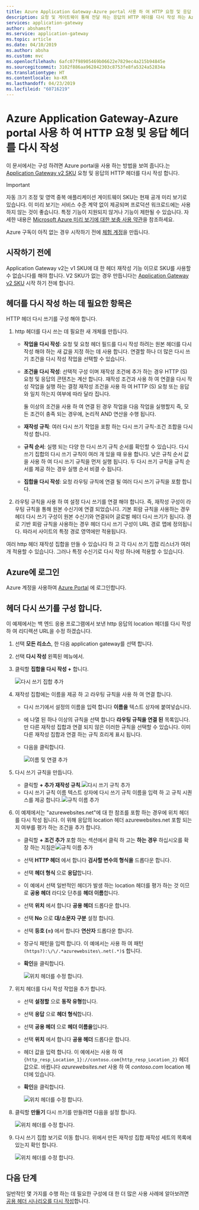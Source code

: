 ```yaml
---
title: Azure Application Gateway-Azure portal 사용 하 여 HTTP 요청 및 응답 헤더를 다시 작성 | Microsoft Docs
description: 요청 및 게이트웨이 통해 전달 하는 응답의 HTTP 헤더를 다시 작성 하는 Azure Application Gateway를 구성 하려면 Azure portal을 사용 하는 방법 알아보기
services: application-gateway
author: abshamsft
ms.service: application-gateway
ms.topic: article
ms.date: 04/10/2019
ms.author: absha
ms.custom: mvc
ms.openlocfilehash: 6afc07f98905469b06622e7829ec4a215b94845e
ms.sourcegitcommit: 3102f886aa962842303c8753fe8fa5324a52834a
ms.translationtype: HT
ms.contentlocale: ko-KR
ms.lasthandoff: 04/23/2019
ms.locfileid: "60716219"
---
```

# <a name="rewrite-http-request-and-response-headers-with-azure-application-gateway---azure-portal"></a>Azure Application Gateway-Azure portal 사용 하 여 HTTP 요청 및 응답 헤더를 다시 작성

이 문서에서는 구성 하려면 Azure portal을 사용 하는 방법을 보여 줍니다.는 [Application Gateway v2 SKU](<https://docs.microsoft.com/azure/application-gateway/application-gateway-autoscaling-zone-redundant>) 요청 및 응답의 HTTP 헤더를 다시 작성 합니다.

> [!IMPORTANT]
> 자동 크기 조정 및 영역 중복 애플리케이션 게이트웨이 SKU는 현재 공개 미리 보기로 있습니다. 이 미리 보기는 서비스 수준 계약 없이 제공되며 프로덕션 워크로드에는 사용하지 않는 것이 좋습니다. 특정 기능이 지원되지 않거나 기능이 제한될 수 있습니다. 자세한 내용은 [Microsoft Azure 미리 보기에 대한 보충 사용 약관](https://azure.microsoft.com/support/legal/preview-supplemental-terms/)을 참조하세요.

Azure 구독이 아직 없는 경우 시작하기 전에 [체험 계정](https://azure.microsoft.com/free/?WT.mc_id=A261C142F)을 만듭니다.

## <a name="before-you-begin"></a>시작하기 전에

Application Gateway v2는 v1 SKU에 대 한 헤더 재작성 기능 이므로 SKU를 사용할 수 없습니다를 해야 합니다. V2 SKU가 없는 경우 만듭니다는 [Application Gateway v2 SKU](https://docs.microsoft.com/azure/application-gateway/tutorial-autoscale-ps) 시작 하기 전에 합니다.

## <a name="what-is-required-to-rewrite-a-header"></a>헤더를 다시 작성 하는 데 필요한 항목은

HTTP 헤더 다시 쓰기를 구성 해야 합니다.

1. http 헤더를 다시 쓰는 데 필요한 새 개체를 만듭니다.

   - **작업을 다시 작성**: 요청 및 요청 헤더 필드를 다시 작성 하려는 원본 헤더를 다시 작성 해야 하는 새 값을 지정 하는 데 사용 합니다. 연결할 하나 더 많은 다시 쓰기 조건을 다시 작성 작업을 선택할 수 있습니다.

   - **조건을 다시 작성**: 선택적 구성 이며 재작성 조건에 추가 하는 경우 HTTP (S) 요청 및 응답의 콘텐츠는 계산 합니다. 재작성 조건과 사용 하 여 연결을 다시 작성 작업을 실행 하는 결정 재작성 조건을 사용 하 여 HTTP (S) 요청 또는 응답와 일치 하는지 여부에 따라 달라 집니다. 

     둘 이상의 조건을 사용 하 여 연결 된 경우 작업을 다음 작업을 실행할지 즉, 모든 조건이 충족 되는 경우에, 논리적 AND 연산을 수행 됩니다.

   - **재작성 규칙**: 여러 다시 쓰기 작업을 포함 하는 다시 쓰기 규칙-조건 조합을 다시 작성 합니다.

   - **규칙 순서**: 실행 되는 다양 한 다시 쓰기 규칙 순서를 확인할 수 있습니다. 다시 쓰기 집합의 다시 쓰기 규칙이 여러 개 있을 때 유용 합니다. 낮은 규칙 순서 값을 사용 하 여 다시 쓰기 규칙을 먼저 실행 됩니다. 두 다시 쓰기 규칙을 규칙 순서를 제공 하는 경우 실행 순서 비결 수 됩니다.

   - **집합을 다시 작성**: 요청 라우팅 규칙에 연결 될 여러 다시 쓰기 규칙을 포함 합니다.

2. 라우팅 규칙을 사용 하 여 설정 다시 쓰기를 연결 해야 합니다. 즉, 재작성 구성이 라우팅 규칙을 통해 원본 수신기에 연결 되었습니다. 기본 회람 규칙을 사용하는 경우 헤더 다시 쓰기 구성이 원본 수신기와 연결되어 글로벌 헤더 다시 쓰기가 됩니다. 경로 기반 회람 규칙을 사용하는 경우 헤더 다시 쓰기 구성이 URL 경로 맵에 정의됩니다. 따라서 사이트의 특정 경로 영역에만 적용됩니다.

여러 http 헤더 재작성 집합을 만들 수 있습니다 하 고 각 다시 쓰기 집합 리스너가 여러 개 적용할 수 있습니다. 그러나 특정 수신기로 다시 작성 하나에 적용할 수 있습니다.

## <a name="sign-in-to-azure"></a>Azure에 로그인

Azure 계정을 사용하여 [Azure Portal](https://portal.azure.com/) 에 로그인합니다.

## <a name="configure-header-rewrite"></a>헤더 다시 쓰기를 구성 합니다.

이 예제에서는 백 엔드 응용 프로그램에서 보낸 http 응답의 location 헤더를 다시 작성 하 여 리디렉션 URL을 수정 하겠습니다. 

1. 선택 **모든 리소스**, 한 다음 application gateway를 선택 합니다.

2. 선택 **다시 작성** 왼쪽된 메뉴에서.

3. 클릭할 **집합을 다시 작성 +** 합니다. 

   ![다시 쓰기 집합 추가](media/rewrite-http-headers-portal/add-rewrite-set.png)

4. 재작성 집합에는 이름을 제공 하 고 라우팅 규칙을 사용 하 여 연결 합니다.

   - 다시 쓰기에서 설정의 이름을 입력 합니다 **이름을** 텍스트 상자에 붙여넣습니다.
   - 에 나열 된 하나 이상의 규칙을 선택 합니다 **라우팅 규칙을 연결 된** 목록입니다. 만 다른 재작성 집합과 연결 되지 않은 이러한 규칙을 선택할 수 있습니다. 이미 다른 재작성 집합과 연결 하는 규칙 흐리게 표시 됩니다.
   - 다음을 클릭합니다.
   
     ![이름 및 연결 추가](media/rewrite-http-headers-portal/name-and-association.png)

5. 다시 쓰기 규칙을 만듭니다.

   - 클릭할 **+ 추가 재작성 규칙**.![ 다시 쓰기 규칙 추가](media/rewrite-http-headers-portal/add-rewrite-rule.png)
   - 다시 쓰기 규칙 이름 텍스트 상자에 다시 쓰기 규칙 이름을 입력 하 고 규칙 시퀀스를 제공 합니다.![규칙 이름 추가](media/rewrite-http-headers-portal/rule-name.png)

6. 이 예제에서는 "azurewebsites.net"에 대 한 참조를 포함 하는 경우에 위치 헤더를 다시 작성 됩니다. 이 위해 응답의 location 헤더 azurewebsites.net 포함 되는지 여부를 평가 하는 조건을 추가 합니다.

   - 클릭할 **+ 조건 추가** 포함 하는 섹션에서 클릭 하 고는 **하는 경우** 하십시오를 확장 하는 지침은![ 규칙 이름 추가](media/rewrite-http-headers-portal/add-condition.png)

   - 선택 **HTTP 헤더** 에서 합니다 **검사할 변수의 형식을** 드롭다운 합니다. 

   - 선택 **헤더 형식** 으로 **응답**합니다.

   - 이 예에서 선택 일반적인 헤더가 발생 하는 location 헤더를 평가 하는 것 이므로 **공용 헤더** 라디오 단추를 **헤더 이름**합니다.

   - 선택 **위치** 에서 합니다 **공용 헤더** 드롭다운 합니다.

   - 선택 **No** 으로 **대/소문자 구분** 설정 합니다.

   - 선택 **등호 (=)** 에서 합니다 **연산자** 드롭다운 합니다.

   - 정규식 패턴을 입력 합니다. 이 예에서는 사용 하 여 패턴 `(https?):\/\/.*azurewebsites\.net(.*)$` 합니다.

   - **확인**을 클릭합니다.

     ![위치 헤더를 수정 합니다.](media/rewrite-http-headers-portal/condition.png)

7. 위치 헤더를 다시 작성 작업을 추가 합니다.

   - 선택 **설정할** 으로 **동작 유형**합니다.

   - 선택 **응답** 으로 **헤더 형식**합니다.

   - 선택 **공용 헤더** 으로 **헤더 이름을**입니다.

   - 선택 **위치** 에서 합니다 **공용 헤더** 드롭다운 합니다.

   - 헤더 값을 입력 합니다. 이 예에서는 사용 하 여 `{http_resp_Location_1}://contoso.com{http_resp_Location_2}` 헤더 값으로. 바뀝니다 *azurewebsites.net* 사용 하 여 *contoso.com* location 헤더에 있습니다.

   - **확인**을 클릭합니다.

     ![위치 헤더를 수정 합니다.](media/rewrite-http-headers-portal/action.png)

8. 클릭할 **만들기** 다시 쓰기를 만들려면 다음을 설정 합니다.

   ![위치 헤더를 수정 합니다.](media/rewrite-http-headers-portal/create.png)

9. 다시 쓰기 집합 보기로 이동 합니다. 위에서 만든 재작성 집합 재작성 세트의 목록에 있는지 확인 합니다.

   ![위치 헤더를 수정 합니다.](media/rewrite-http-headers-portal/rewrite-set-list.png)

## <a name="next-steps"></a>다음 단계

일반적인 몇 가지를 수행 하는 데 필요한 구성에 대 한 더 많은 사용 사례에 알아보려면 [공용 헤더 시나리오를 다시 작성](https://docs.microsoft.com/azure/application-gateway/rewrite-http-headers)합니다.

   
